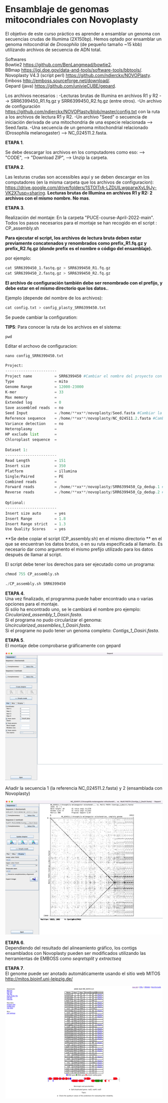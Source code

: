 # Ensamblaje de genomas mitocondriales con Novoplasty

El objetivo de este curso práctico es aprender a ensamblar un genoma con secuencias crudas de Illumima (2X150bp). Hemos optado por ensamblar un genoma mitocondrial de _Drosophila_ (de pequeño tamaño ~15 kbb) utilizando archivos de secuencia de ADN total. 

Softwares   
Bowtie2 https://github.com/BenLangmead/bowtie2.    
BBmap https://jgi.doe.gov/data-and-tools/software-tools/bbtools/.    
Novoplasty V4.3 (script perl) https://github.com/ndierckx/NOVOPlasty.    
Emboss http://emboss.sourceforge.net/download/.    
Gepard (java) https://github.com/univieCUBE/gepard.    

Los archivos necesarios :
-Lecturas brutas de Illumina en archivos R1 y R2 --> SRR6399450_R1.fq.gz y SRR6399450_R2.fq.gz (entre otros). 
-Un archivo de configuración https://github.com/ndierckx/NOVOPlasty/blob/master/config.txt con la ruta a los archivos de lectura R1 y R2. 
-Un archivo "Seed" o secuencia de iniciación derivada de una mitochondria de una especie relacionada --> Seed.fasta. 
-Una secuencia de un genoma mitochondrial relacionado (Drosophila melanogaster) -->  NC_024511.2.fasta. 

**ETAPA 1**.  

Se debe descargar los archivos en los computadores como eso: --> "CODE", --> "Download ZIP", --> Unzip la carpeta.  

**ETAPA 2**.  

Las lesturas crudas son accessibles aqui y se deben descargar en los computadores (en la misma carpeta que los archivos de configuracion): https://drive.google.com/drive/folders/1STOlTrA-LZDUILwgparwXvL9jJy-VK2X?usp=sharing.  **Lecturas brutas de Illumina en archivos R1 y R2: 2 archivos con el mismo nombre. No mas**.     

**ETAPA 3**.  

Realización del montaje:
En la carpeta "PUCE-course-April-2022-main".
Todos los pasos necesarios para el montaje se han recogido en el script : CP_assembly.sh

**Para ejecutar el script, los archivos de lectura bruta deben estar previamente concatenados y renombrados como prefix_R1.fq.gz y prefix_R2.fq.gz (donde prefix es el nombre o código del ensamblaje).**  

por ejemplo:


```python
cat SRR6399450_1.fastq.gz > SRR6399450_R1.fq.gz 
cat SRR6399450_2.fastq.gz > SRR6399450_R2.fq.gz 
```

**El archivo de configuración también debe ser renombrado con el prefijo, y debe estar en el mismo directorio que los datos.**.  

Ejemplo (depende del nombre de los archivos):


```python
cat config.txt > config_plasty_SRR6399450.txt
```

Se puede cambiar la configuration:

**TIPS**: Para conocer la ruta de los archivos en el sistema: 

```python
pwd
```

Editar el archovo de configuracion:  

```python
nano config_SRR6399450.txt
```


```python
Project:
-----------------------
Project name          = SRR6399450 #Cambiar el nombre del proyecto con el acronimo
Type                  = mito
Genome Range          = 12000-23000
K-mer                 = 33
Max memory            = 
Extended log          = 0
Save assembled reads  = no
Seed Input            = /home/**xx**/novoplasty/Seed.fasta #Cambiar la ruta hasta el archivo Seed.fasta
Reference sequence    = /home/**xx**/novoplasty/NC_024511.2.fasta #Cambiar la ruta hasta el archivo NC_024511.2.fasta
Variance detection    = no
Heteroplasmy          = 
HP exclude list       =
Chloroplast sequence  = 

Dataset 1:
-----------------------
Read Length           = 151
Insert size           = 350
Platform              = illumina
Single/Paired         = PE
Combined reads        =
Forward reads         = /home/**xx**/novoplasty/SRR6399450_Cp_dedup.1 #Cambiar la ruta
Reverse reads         = /home/**xx**/novoplasty/SRR6399450_Cp_dedup.2 #Cambiar la ruta

Optional:
-----------------------
Insert size auto      = yes
Insert Range          = 1.8
Insert Range strict   = 1.3
Use Quality Scores    = yes
```

**Se debe copiar el script (CP_assembly.sh) en el mismo directorio ** en el que se encuentran los datos brutos, o en su ruta especificada al llamarlo. 
Es necesario dar como argumento el mismo prefijo utilizado para los datos después de llamar al script.  

El script debe tener los derechos para ser ejecutado como un programa:


```python
chmod 755 CP_assembly.sh
```


```python
./CP_assembly.sh SRR6399450
```

**ETAPA 4**.    
Una vez finalizado, el programma puede haber encontrado una o varias opciones para el montaje.  
Si sólo ha encontrado uno, se le cambiará el nombre pro ejemplo: _Circularized_assembly_1_Dasiri.fasta_.  
Si el programa no pudo circularizar el genoma: _Uncircularized_assemblies_1_Dasiri.fasta_.   
Si el programe no pudo tener un genoma completo: _Contigs_1_Dasiri.fasta_.  

**ETAPA 5**.   
El montaje debe comprobarse gráficamente con gepard

![](1.png)

Añadir la secuencia 1 (la referencia NC_024511.2.fasta) y 2 (ensamblada con Novoplasty)

![](2.png)

**ETAPA 6**.    
Dependiendo del resultado del alineamiento gráfico, los contigs ensamblados con Novoplasty pueden ser modificados utilizando las herramientas de EMBOSS como _seqretsplit_ y _extractseq_

**ETAPA 7**.   
El genome puede ser anotado automáticamente usando el sitio web MITOS http://mitos.bioinf.uni-leipzig.de/

![](3.png)


```python

```
